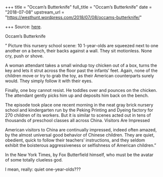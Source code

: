 +++
title = "Occam’s Butterknife"
full_title = "Occam’s Butterknife"
date = "2018-07-08"
upstream_url = "https://westhunt.wordpress.com/2018/07/08/occams-butterknife/"

+++
Source: [here](https://westhunt.wordpress.com/2018/07/08/occams-butterknife/).

Occam’s Butterknife

” Picture this nursery school scene: 10 1-year-olds are squeezed next to
one another on a bench, their backs against a wall. They sit motionless.
None cry, push or shove.

A woman attendant takes a small windup toy chicken out of a box, turns
the key and lets it strut across the floor past the infants’ feet.
Again, none of the children move or try to grab the toy, as their
American counterparts surely would. They simply follow it with their
eyes.

Finally, one boy cannot resist. He toddles over and pounces on the
chicken. The attendant gently picks him up and deposits him back on the
bench.

The episode took place one recent morning in the neat gray brick nursery
school and kindergarten run by the Peking Printing and Dyeing factory
for 270 children of its workers. But it is similar to scenes acted out
in tens of thousands of preschool classes all across China. Visitors Are
Impressed

American visitors to China are continually impressed, indeed often
amazed, by the almost universal good behavior of Chinese children. They
are quiet, obedient, quick to follow their teachers’ instructions, and
they seldom exhibit the boisterous aggressiveness or selfishness of
American children.”

In the New York Times, by Fox Butterfield himself, who must be the
avatar of some totally clueless god.

I mean, really: quiet one-year-olds???

